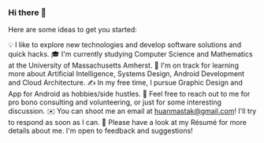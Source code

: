 ### Hi there 👋



Here are some ideas to get you started:

💡  I like to explore new technologies and develop software solutions and quick hacks.
🎓  I'm currently studying Computer Science and Mathematics at the University of Massachusetts Amherst.
🌱  I'm on track for learning more about Artificial Intelligence, Systems Design, Android Development and Cloud Architecture.
✍️  In my free time, I pursue Graphic Design and App for Android as hobbies/side hustles.
💬  Feel free to reach out to me for pro bono consulting and volunteering, or just for some interesting discussion.
✉️  You can shoot me an email at huanmastak@gmail.com! I'll try to respond as soon as I can.
📄  Please have a look at my Résumé for more details about me. I'm open to feedback and suggestions!

